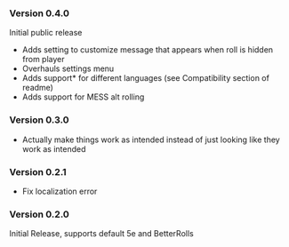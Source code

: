 ### Version 0.4.0
Initial public release
- Adds setting to customize message that appears when roll is hidden from player
- Overhauls settings menu
- Adds support* for different languages (see Compatibility section of readme)
- Adds support for MESS alt rolling

### Version 0.3.0
- Actually make things work as intended instead of just looking like they work as intended

### Version 0.2.1
- Fix localization error

### Version 0.2.0
Initial Release, supports default 5e and BetterRolls
